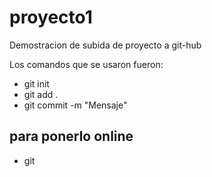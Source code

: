 # proyecto1

Demostracion de subida de proyecto a  git-hub

Los comandos que se usaron fueron:
- git init
- git add .
- git commit -m "Mensaje"

## para ponerlo online
- git 
